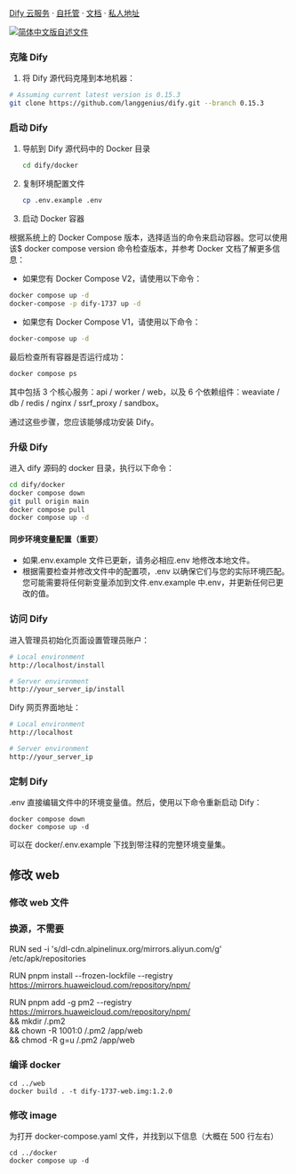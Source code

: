 [Dify 云服务](https://cloud.dify.ai) ·
[自托管](https://docs.dify.ai/getting-started/install-self-hosted) ·
[文档](https://docs.dify.ai) ·
[私人地址](https://github.com/17371/dify-1737/tree/from-dify-main)

[![简体中文版自述文件](https://img.shields.io/badge/简体中文-d9d9d9)](./README_CN.md)

### 克隆 Dify

1. 将 Dify 源代码克隆到本地机器：

```bash
# Assuming current latest version is 0.15.3
git clone https://github.com/langgenius/dify.git --branch 0.15.3
```

### 启动 Dify

1. 导航到 Dify 源代码中的 Docker 目录

   ```bash
   cd dify/docker
   ```

2. 复制环境配置文件

   ```bash
   cp .env.example .env
   ```

3. 启动 Docker 容器

根据系统上的 Docker Compose 版本，选择适当的命令来启动容器。您可以使用该$ docker compose version 命令检查版本，并参考 Docker 文档了解更多信息：

- 如果您有 Docker Compose V2，请使用以下命令：

```bash
docker compose up -d
docker-compose -p dify-1737 up -d
```

- 如果您有 Docker Compose V1，请使用以下命令：

```bash
docker-compose up -d
```

最后检查所有容器是否运行成功：

```bash
docker compose ps
```

其中包括 3 个核心服务：api / worker / web，以及 6 个依赖组件：weaviate / db / redis / nginx / ssrf_proxy / sandbox。

通过这些步骤，您应该能够成功安装 Dify。

### 升级 Dify

进入 dify 源码的 docker 目录，执行以下命令：

```bash
cd dify/docker
docker compose down
git pull origin main
docker compose pull
docker compose up -d
```

#### 同步环境变量配置（重要）

- 如果.env.example 文件已更新，请务必相应.env 地修改本地文件。
- 根据需要检查并修改文件中的配置项，.env 以确保它们与您的实际环境匹配。您可能需要将任何新变量添加到文件.env.example 中.env，并更新任何已更改的值。

### 访问 Dify

进入管理员初始化页面设置管理员账户：

```bash
# Local environment
http://localhost/install

# Server environment
http://your_server_ip/install
```

Dify 网页界面地址：

```bash
# Local environment
http://localhost

# Server environment
http://your_server_ip
```

### 定制 Dify

.env 直接编辑文件中的环境变量值。然后，使用以下命令重新启动 Dify：

```
docker compose down
docker compose up -d
```

可以在 docker/.env.example 下找到带注释的完整环境变量集。

## 修改 web

### 修改 web 文件

### 换源，不需要

RUN sed -i 's/dl-cdn.alpinelinux.org/mirrors.aliyun.com/g' /etc/apk/repositories

RUN pnpm install --frozen-lockfile --registry https://mirrors.huaweicloud.com/repository/npm/

RUN pnpm add -g pm2 --registry https://mirrors.huaweicloud.com/repository/npm/ \
 && mkdir /.pm2 \
 && chown -R 1001:0 /.pm2 /app/web \
 && chmod -R g=u /.pm2 /app/web

### 编译 docker

```
cd ../web
docker build . -t dify-1737-web.img:1.2.0
```

### 修改 image

为打开 docker-compose.yaml 文件，并找到以下信息（大概在 500 行左右）

```
cd ../docker 
docker compose up -d
```
